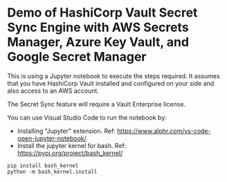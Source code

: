 # Demo of HashiCorp Vault Secret Sync Engine with AWS Secrets Manager, Azure Key Vault, and Google Secret Manager
This is using a Jupyter notebook to execute the steps required.
It assumes that you have HashiCorp Vault installed and configured on your side and also access to an AWS account.

The Secret Sync feature will require a Vault Enterprise license.

You can use Visual Studio Code to run the notebook by:
- Installing "Jupyter" extension. Ref: https://www.alphr.com/vs-code-open-jupyter-notebook/
- Install the jupyter kernel for bash. Ref: https://pypi.org/project/bash_kernel/
```shell
pip install bash_kernel
python -m bash_kernel.install
```
